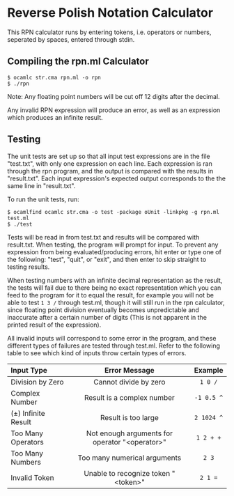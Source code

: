 # Reverse Polish Notation Calculator #
This RPN calculator runs by entering tokens, i.e. operators or numbers, seperated by spaces, entered through stdin.
## Compiling the rpn.ml Calculator ##
```console
$ ocamlc str.cma rpn.ml -o rpn
$ ./rpn
```
Note: Any floating point numbers will be cut off 12 digits after the decimal.

Any invalid RPN expression will produce an error, as well as an expression which produces an infinite result.
## Testing ##
The unit tests are set up so that all input test expressions are in the file "test.txt", with only one expression on each line. Each expression is ran through the rpn program, and the output is compared with the results in "result.txt". Each input expression's expected output corresponds to the the same line in "result.txt".

To run the unit tests, run:
```console
$ ocamlfind ocamlc str.cma -o test -package oUnit -linkpkg -g rpn.ml test.ml
$ ./test
```
Tests will be read in from test.txt and results will be compared with result.txt.
When testing, the program will prompt for input. To prevent any expression from being evaluated/producing errors, hit enter or type one of the following: "test", "quit", or "exit", and then enter to skip straight to testing results.

When testing numbers with an infinite decimal representation as the result, the tests will fail due to there being no exact representation which you can feed to the program for it to equal the result, for example you will not be able to test `1 3 /` through test.ml, though it will still run in the rpn calculator, since floating point division eventually becomes unpredictable and inaccurate after a certain number of digits (This is not apparent in the printed result of the expression).

All invalid inputs will correspond to some error in the program, and these different types of failures are tested through test.ml. Refer to the following table to see which kind of inputs throw certain types of errors.

| Input Type            | Error Message                                  | Example    |
|:----------------------|:----------------------------------------------------:|:----------:|
| Division by Zero      | Cannot divide by zero                                | `1 0 /`    |
| Complex Number        | Result is a complex number                           | `-1 0.5 ^` |
| (±) Infinite Result   | Result is too large                                  | `2 1024 ^` |
| Too Many Operators    | Not enough arguments for operator "&lt;operator&gt;" | `1 2 + +`  |
| Too Many Numbers      | Too many numerical arguments                         | `2 3`      |
| Invalid Token         | Unable to recognize token "&lt;token&gt;"            | `2 1 =`    |
